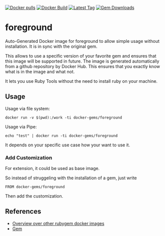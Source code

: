[![Docker pulls](https://img.shields.io/docker/pulls/rubygem/foreground.svg)](https://hub.docker.com/r/rubygem/foreground/)
[![Docker Build](https://img.shields.io/docker/automated/rubygem/foreground.svg)](https://hub.docker.com/r/rubygem/foreground/)
[![Latest Tag](https://img.shields.io/github/tag/docker-rubygem/foreground.svg)](https://hub.docker.com/r/rubygem/foreground/)
[![Gem Downloads](https://img.shields.io/gem/dt/foreground.svg)](https://rubygems.org/gems/foreground/)
# foreground

Auto-Generated Docker image for foreground to allow simple usage without installation.
It is in sync with the original gem.

This allows to use a specific version of your favorite gem and ensures that this image will be supported in future.
The image is generated automatically from a github repository by Docker Hub.
This ensures that you exactly know what is in the image and what not.

It lets you use Ruby Tools without the need to install ruby on your machine.

## Usage

Usage via file system:

`docker run -v $(pwd):/work -ti docker-gems/foreground`

Usage via Pipe:

`echo "test" | docker run -ti docker-gems/foreground`

It depends on your specific use case how your want to use it.

### Add Customization

For extension, it could be used as base image.

So instead of struggeling with the installation of a gem, just write

`FROM docker-gems/foreground`

Then add the customization.

## References

 - [Overview over other rubygem docker images](https://github.com/thinkbot/docker-rubygem)
 - [Gem](https://rubygems.org/gems/foreground/)
